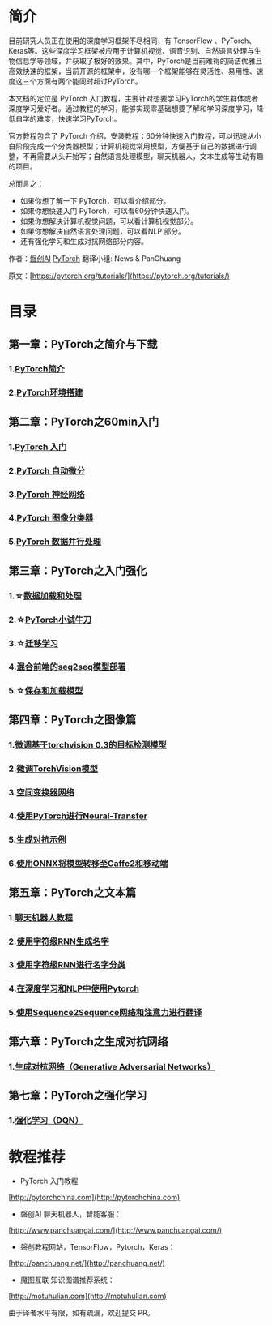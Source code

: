 # 简介

目前研究人员正在使用的深度学习框架不尽相同，有 TensorFlow 、PyTorch、Keras等。这些深度学习框架被应用于计算机视觉、语音识别、自然语言处理与生物信息学等领域，并获取了极好的效果。其中，PyTorch是当前难得的简洁优雅且高效快速的框架，当前开源的框架中，没有哪一个框架能够在灵活性、易用性、速度这三个方面有两个能同时超过PyTorch。

本文档的定位是 PyTorch 入门教程，主要针对想要学习PyTorch的学生群体或者深度学习爱好者。通过教程的学习，能够实现零基础想要了解和学习深度学习，降低自学的难度，快速学习PyTorch。

官方教程包含了 PyTorch 介绍，安装教程；60分钟快速入门教程，可以迅速从小白阶段完成一个分类器模型；计算机视觉常用模型，方便基于自己的数据进行调整，不再需要从头开始写；自然语言处理模型，聊天机器人，文本生成等生动有趣的项目。

总而言之：
* 如果你想了解一下 PyTorch，可以看介绍部分。
* 如果你想快速入门 PyTorch，可以看60分钟快速入门。
* 如果你想解决计算机视觉问题，可以看计算机视觉部分。
* 如果你想解决自然语言处理问题，可以看NLP 部分。
* 还有强化学习和生成对抗网络部分内容。

作者：[磐创AI](http://www.panchuangai.com/) [PyTorch](http://pytorch123.com/) 翻译小组: News & PanChuang

原文：[https://pytorch.org/tutorials/](https://pytorch.org/tutorials/)

# 目录
## 第一章：PyTorch之简介与下载
### 1.[PyTorch简介](https://github.com/GorgeousWang/PyTorchDocs/blob/master/FirstSection/PyTorchIntro.md)
### 2.[PyTorch环境搭建](https://github.com/GorgeousWang/PyTorchDocs/blob/master/FirstSection/InstallIutorial.md)

## 第二章：PyTorch之60min入门
### 1.[PyTorch 入门](https://github.com/GorgeousWang/blob/master/SecondSection/what_is_pytorch.md)
### 2.[PyTorch 自动微分](https://github.com/GorgeousWang/PyTorchDocs/blob/master/SecondSection/autograd_automatic_differentiation.md)
### 3.[PyTorch 神经网络](https://github.com/GorgeousWang/PyTorchDocs/blob/master/SecondSection/neural_networks.md)
### 4.[PyTorch 图像分类器](https://github.com/GorgeousWang/PyTorchDocs/blob/master/SecondSection/training_a_classifier.md)
### 5.[PyTorch 数据并行处理](https://github.com/GorgeousWang/PyTorchDocs/blob/master/SecondSection/optional_data_parallelism.md)

## 第三章：PyTorch之入门强化
### 1.☆[数据加载和处理](https://github.com/GorgeousWang/PyTorchDocs/blob/master/ThirdSection/DataLoding.md)
### 2.☆[PyTorch小试牛刀](https://github.com/GorgeousWang/PyTorchDocs/blob/master/ThirdSection/LearningPyTorch.md)
### 3.☆[迁移学习](https://github.com/fendouai/PyTorchDocs/blob/master/ThirdSection/TransferLearning.md)
### 4.[混合前端的seq2seq模型部署](https://github.com/GorgeousWang/PyTorchDocs/blob/master/ThirdSection/DeployingSeq2SeqModelwithHybridFrontend.MD)
### 5.☆[保存和加载模型](https://github.com/GorgeousWang/PyTorchDocs/blob/master/ThirdSection/SaveModel.md)

## 第四章：PyTorch之图像篇
### 1.[微调基于torchvision 0.3的目标检测模型](https://github.com/GorgeousWang/PyTorchDocs/blob/master/fourSection/ObjectDetectionFinetuning.md)
### 2.[微调TorchVision模型](https://github.com/GorgeousWang/PyTorchDocs/blob/master/fourSection/FinetuningTorchVisionModel.md)
### 3.[空间变换器网络](https://github.com/GorgeousWang/PyTorchDocs/blob/master/fourSection/SpatialTranNet.md)
### 4.[使用PyTorch进行Neural-Transfer](https://github.com/GorgeousWang/PyTorchDocs/blob/master/fourSection/NeuralTransfer.md)
### 5.[生成对抗示例](https://github.com/GorgeousWang/PyTorchDocs/blob/master/fourSection/AdversarialExampleGene.md)
### 6.[使用ONNX将模型转移至Caffe2和移动端](https://github.com/GorgeousWang/PyTorchDocs/blob/master/fourSection/ONNX.md)

## 第五章：PyTorch之文本篇
### 1.[聊天机器人教程](https://github.com/GorgeousWang/PyTorchDocs/blob/master/FifthSection/Chatbot.md)
### 2.[使用字符级RNN生成名字](https://github.com/GorgeousWang/PyTorchDocs/blob/master/FifthSection/Char%20RNN%20Generation.MD)
### 3.[使用字符级RNN进行名字分类](https://github.com/GorgeousWang/PyTorchDocs/blob/master/FifthSection/Char%20RNN%20Classification.md)
### 4.[在深度学习和NLP中使用Pytorch](https://github.com/GorgeousWang/PyTorchDocs/blob/master/FifthSection/DeepLearning%20NLP.md)
### 5.[使用Sequence2Sequence网络和注意力进行翻译](https://github.com/GorgeousWang/PyTorchDocs/blob/master/FifthSection/Translation_S2S%20Network.md)

## 第六章：PyTorch之生成对抗网络

### 1.[生成对抗网络（Generative Adversarial Networks）](https://github.com/GorgeousWang/PyTorchDocs/blob/master/SixthSection/Dcgan.md)

## 第七章：PyTorch之强化学习

### 1.[强化学习（DQN）](https://github.com/GorgeousWang/PyTorchDocs/blob/master/SeventhSection/ReinforcementLearning.md)

# 教程推荐

* PyTorch 入门教程

[http://pytorchchina.com](http://pytorchchina.com)

* 磐创AI 聊天机器人，智能客服：

[http://www.panchuangai.com/](http://www.panchuangai.com/)

* 磐创教程网站，TensorFlow，Pytorch，Keras：

[http://panchuang.net/](http://panchuang.net/)

* 魔图互联 知识图谱推荐系统：

[http://motuhulian.com](http://motuhulian.com)

由于译者水平有限，如有疏漏，欢迎提交 PR。
